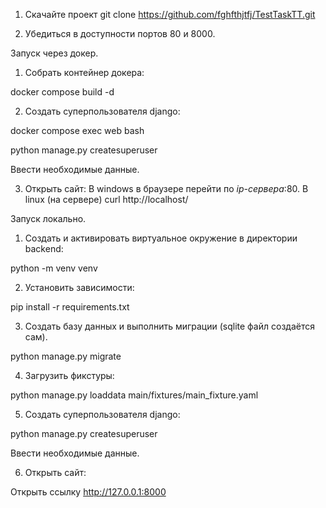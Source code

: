 1. Скачайте проект git clone https://github.com/fghfthjtfj/TestTaskTT.git

3. Убедиться в доступности портов 80 и 8000.


Запуск через докер.

1. Собрать контейнер докера:

docker compose build -d


2. Создать суперпользователя django:
   
docker compose exec web bash

python manage.py createsuperuser

Ввести необходимые данные.


3. Открыть сайт:
В windows в браузере перейти по *ip-сервера*:80.
В linux (на сервере) curl http://localhost/


Запуск локально.

1. Создать и активировать виртуальное окружение в директории backend:

python -m venv venv

2. Установить зависимости:

pip install -r requirements.txt

3. Создать базу данных и выполнить миграции (sqlite файл создаётся сам).

python manage.py migrate

4. Загрузить фикстуры:

python manage.py loaddata  main/fixtures/main_fixture.yaml

5. Создать суперпользователя django:

python manage.py createsuperuser

Ввести необходимые данные.

6. Открыть сайт:

Открыть ссылку http://127.0.0.1:8000
